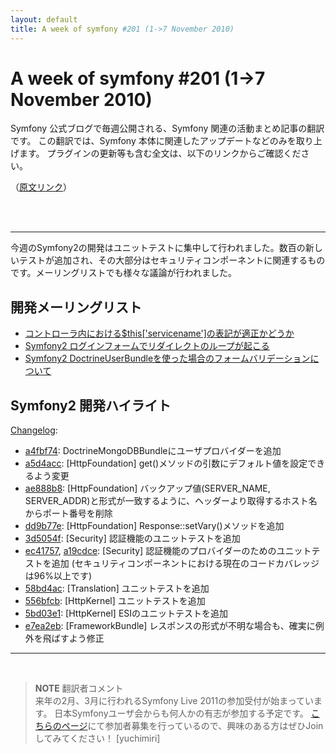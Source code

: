```yaml
---
layout: default
title: A week of symfony #201 (1->7 November 2010)
---
```


A week of symfony #201 (1->7 November 2010)
===========================================

Symfony 公式ブログで毎週公開される、Symfony 関連の活動まとめ記事の翻訳です。
この翻訳では、Symfony 本体に関連したアップデートなどのみを取り上げます。
プラグインの更新等も含む全文は、以下のリンクからご確認ください。

（[原文リンク](http://www.symfony-project.org/blog/2010/11/07/a-week-of-symfony-201-1-7-november-2010)）

<br />
<br />
<hr />

今週のSymfony2の開発はユニットテストに集中して行われました。数百の新しいテストが追加され、その大部分はセキュリティコンポーネントに関連するものです。メーリングリストでも様々な議論が行われました。
 
開発メーリングリスト
------------------------

  * [コントローラ内における$this['servicename']の表記が適正かどうか](http://groups.google.com/group/symfony-devs/browse_thread/thread/1badb342882f2f7a)
  * [Symfony2 ログインフォームでリダイレクトのループが起こる](http://groups.google.com/group/symfony-devs/browse_thread/thread/3d7a80a5308256e8)
  * [Symfony2 DoctrineUserBundleを使った場合のフォームバリデーションについて](http://groups.google.com/group/symfony-devs/browse_thread/thread/97021a9b5739b39c)

Symfony2 開発ハイライト
-------------------------------

[Changelog](http://github.com/symfony/symfony/commits/master):

  * [a4fbf74](http://github.com/symfony/symfony/commit/a4fbf74593cb81a5dc3f2fcde64c491e37a4de38 "a4fbf74593cb81a5dc3f2fcde64c491e37a4de38 commit on github"): DoctrineMongoDBBundleにユーザプロバイダーを追加
  * [a5d4acc](http://github.com/symfony/symfony/commit/a5d4acc54ddd8536404fd3348752865156702800 "a5d4acc54ddd8536404fd3348752865156702800 commit on github"): \[HttpFoundation\] get()メソッドの引数にデフォルト値を設定できるよう変更
  * [ae888b8](http://github.com/symfony/symfony/commit/ae888b80f65e4f28803dc28e9f869bcfd3289782 "ae888b80f65e4f28803dc28e9f869bcfd3289782 commit on github"): \[HttpFoundation\] バックアップ値(SERVER_NAME, SERVER_ADDR)と形式が一致するように、ヘッダーより取得するホスト名からポート番号を削除
  * [dd9b77e](http://github.com/symfony/symfony/commit/dd9b77ed96e768bd0c54755b0ea88272febea285 "dd9b77ed96e768bd0c54755b0ea88272febea285 commit on github"): \[HttpFoundation\] Response::setVary()メソッドを追加
  * [3d5054f](http://github.com/symfony/symfony/commit/3d5054f21fc92a9cff70b5e87f467295252c52a6 "3d5054f21fc92a9cff70b5e87f467295252c52a6 commit on github"): \[Security\] 認証機能のユニットテストを追加
  * [ec41757](http://github.com/symfony/symfony/commit/ec417578caa531a3854ef3c76914471ed22504e9 "ec417578caa531a3854ef3c76914471ed22504e9 commit on github"), [a19cdce](http://github.com/symfony/symfony/commit/a19cdce1bcd93cb30a34a3011f745439b9215d40 "a19cdce1bcd93cb30a34a3011f745439b9215d40 commit on github"): \[Security\] 認証機能のプロバイダーのためのユニットテストを追加 (セキュリティコンポーネントにおける現在のコードカバレッジは96%以上です)
  * [58bd4ac](http://github.com/symfony/symfony/commit/58bd4acdd167a6f47343abf5f9eeec99877ab0c5 "58bd4acdd167a6f47343abf5f9eeec99877ab0c5 commit on github"): \[Translation\] ユニットテストを追加
  * [556bfcb](http://github.com/symfony/symfony/commit/556bfcb804b11f2027522d108007e4f7dff86076 "556bfcb804b11f2027522d108007e4f7dff86076 commit on github"): \[HttpKernel\] ユニットテストを追加
  * [5bd03e1](http://github.com/symfony/symfony/commit/5bd03e1c588cc39ddd3cc211a468f72a1bcf8d20 "5bd03e1c588cc39ddd3cc211a468f72a1bcf8d20 commit on github"): \[HttpKernel\] ESIのユニットテストを追加
  * [e7ea2eb](http://github.com/symfony/symfony/commit/e7ea2eb433ff05ae4302b6e3b1c3e7b3fcefacae "e7ea2eb433ff05ae4302b6e3b1c3e7b3fcefacae commit on github"): \[FrameworkBundle\] レスポンスの形式が不明な場合も、確実に例外を飛ばすよう修正

<hr />
<br />

> **NOTE**
> 翻訳者コメント<br />
> 来年の2月、3月に行われるSymfony Live 2011の参加受付が始まっています。
> 日本Symfonyユーザ会からも何人かの有志が参加する予定です。
> [こちらのページ](http://symfony.gr.jp/events/20101103-symfony-live-2011)にて参加者募集を行っているので、興味のある方はぜひJoinしてみてください！
> [yuchimiri]

